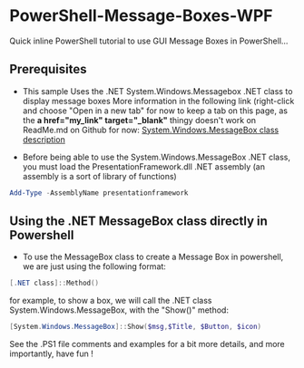 # PowerShell-Message-Boxes-WPF
Quick inline PowerShell tutorial to use GUI Message Boxes in PowerShell...

## Prerequisites
- This sample Uses the .NET System.Windows.Messagebox .NET class to display message boxes More information in the following link (right-click and choose "Open in a new tab" for now to keep a tab on this page, as the **a href="my_link" target="_blank"** thingy doesn't work on ReadMe.md on Github for now:
<a href="https://docs.microsoft.com/en-us/dotnet/api/system.windows.messagebox?view=netframework-4.8" target="_blank">System.Windows.MessageBox class description</a>


- Before being able to use the System.Windows.MessageBox .NET class, you must load the PresentationFramework.dll .NET assembly (an assembly is a sort of library of functions)

```powershell
Add-Type -AssemblyName presentationframework
```

## Using the .NET MessageBox class directly in Powershell
- To use the MessageBox class to create a Message Box in powershell, we are just using the following format:

```powershell
[.NET class]::Method()
```

for example, to show a box, we will call the .NET class System.Windows.MessageBox, with the "Show()" method:

```powershell
[System.Windows.MessageBox]::Show($msg,$Title, $Button, $icon)
```

See the .PS1 file comments and examples for a bit more details, and more importantly, have fun !

